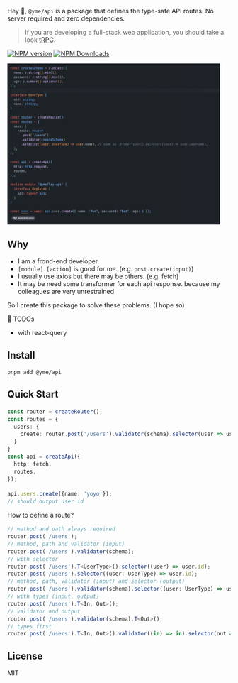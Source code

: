 Hey 👋, `@yme/api` is a package that defines the type-safe API routes. No server required and zero dependencies.

> If you are developing a full-stack web application, you should take a look [tRPC](https://trpc.io/).

[![NPM version](https://img.shields.io/npm/v/@yme/api)](https://www.npmjs.com/package/@yme/api)
[![NPM Downloads](https://img.shields.io/npm/dm/@yme/api)](https://www.npmjs.com/package/@yme/api)

<img src="./api.gif" width=480 />

## Why

- I am a frond-end developer.
- `[module].[action]` is good for me. (e.g. `post.create(input)`)
- I usually use axios but there may be others. (e.g. fetch)
- It may be need some transformer for each api response. because my colleagues are very unrestrained

So I create this package to solve these problems. (I hope so)

🚧 TODOs

- with react-query

## Install

```sh
pnpm add @yme/api
```

## Quick Start

```ts
const router = createRouter();
const routes = {
  users: {
    create: router.post('/users').validator(schema).selector(user => user.id),
  }
}
const api = createApi({
  http: fetch,
  routes,
});

api.users.create({name: 'yoyo'});
// should output user id
```

How to define a route?

```ts
// method and path always required
router.post('/users');
// method, path and validator (input)
router.post('/users').validator(schema);
// with selector
router.post('/users').T<UserType>().selector((user) => user.id);
router.post('/users').selector((user: UserType) => user.id);
// method, path, validator (input) and selector (output)
router.post('/users').validator(schema).selector((user: UserType) => user.id);
// with types (input, output)
router.post('/users').T<In, Out>();
// validator and output
router.post('/users').validator(schema).T<Out>();
// types first
router.post('/users').T<In, Out>().validator((in) => in).selector(out => out);
```

## License

MIT
